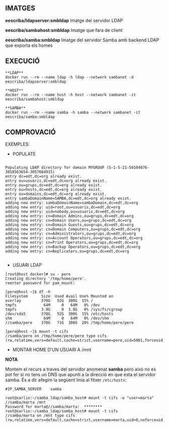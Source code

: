 
## IMATGES

**eescriba/ldapserver:smbldap** Imatge del servidor LDAP 

**eescriba/sambahost:smbldap** Imatge que fara de client

**eescriba/samba:smbldap** Imatge del servidor Samba amb backend LDAP que exporta els homes


## EXECUCIÓ

```
**LDAP**
docker run --rm --name ldap -h ldap --network sambanet -d eescriba/ldapserver:smbldap

**HOST**
docker run --rm --name host -h host --network sambanet -it eescriba/sambahost:smbldap

**SAMBA**
docker run --rm --name samba -h samba --network sambanet -it eescriba/samba:smbldap

```

## COMPROVACIÓ

EXEMPLES:

- POPULATE

```

Populating LDAP directory for domain MYGROUP (S-1-5-21-50104076-3018563654-3657664915)
entry dc=edt,dc=org already exist. 
entry ou=usuaris,dc=edt,dc=org already exist. 
entry ou=grups,dc=edt,dc=org already exist. 
entry ou=hosts,dc=edt,dc=org already exist. 
entry ou=domains,dc=edt,dc=org already exist. 
entry sambaDomainName=SAMBA,dc=edt,dc=org already exist. 
adding new entry: sambaDomainName=sambaDomain,dc=edt,dc=org
adding new entry: uid=root,ou=usuaris,dc=edt,dc=org
adding new entry: uid=nobody,ou=usuaris,dc=edt,dc=org
adding new entry: cn=Domain Admins,ou=grups,dc=edt,dc=org
adding new entry: cn=Domain Users,ou=grups,dc=edt,dc=org
adding new entry: cn=Domain Guests,ou=grups,dc=edt,dc=org
adding new entry: cn=Domain Computers,ou=grups,dc=edt,dc=org
adding new entry: cn=Administrators,ou=grups,dc=edt,dc=org
adding new entry: cn=Account Operators,ou=grups,dc=edt,dc=org
adding new entry: cn=Print Operators,ou=grups,dc=edt,dc=org
adding new entry: cn=Backup Operators,ou=grups,dc=edt,dc=org
adding new entry: cn=Replicators,ou=grups,dc=edt,dc=org


```


- USUARI LDAP

```
[root@host docker]# su - pere
Creating directory '/tmp/home/pere'.
reenter password for pam_mount:

[pere@host ~]$ df -h
Filesystem      Size  Used Avail Use% Mounted on
overlay         370G   52G  300G  15% /
tmpfs            64M     0   64M   0% /dev
tmpfs           3.9G     0  3.9G   0% /sys/fs/cgroup
/dev/sda5       370G   52G  300G  15% /etc/hosts
shm              64M     0   64M   0% /dev/shm
//samba/pere    370G   71G  300G  20% /tmp/home/pere/pere

[pere@host ~]$ mount -t cifs
//samba/pere on /tmp/home/pere/pere type cifs (rw,relatime,vers=default,cache=strict,username=pere,uid=5001,forceuid,gid=100,forcegid,addr=172.20.0.4,file_mode=0755,dir_mode=0755,soft,nounix,serverino,mapposix,rsize=1048576,wsize=1048576,echo_interval=60,actimeo=1)

```


- MONTAR HOME D'UN USUARI A /mnt

**NOTA**

Montem el recurs a traves del servidor anomenat **samba** pero això no es pot fer si no tens un DNS que apunti a la direcció en que esta el servidor samba. 
És a dir afegim la següent linia al fitxer `/etc/hosts`:

```
#IP_SAMBA_SERVER    samba

```


```
root@xarlio:~/samba_ldap/samba_host# mount -t cifs -o "user=marta" //samba/marta /mnt
Password for marta@//samba/marta:  ********
root@xarlio:~/samba_ldap/samba_host# mount -t cifs
//samba/marta on /mnt type cifs (rw,relatime,vers=default,cache=strict,username=marta,uid=0,noforceuid,gid=0,noforcegid,addr=172.20.0.4,file_mode=0755,dir_mode=0755,soft,nounix,serverino,mapposix,rsize=1048576,wsize=1048576,echo_interval=60,actimeo=1,user=marta)



```

